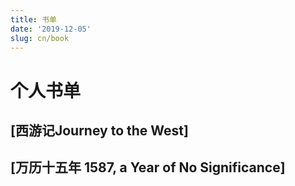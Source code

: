 ```yaml
---
title: 书单
date: '2019-12-05'
slug: cn/book
---
```




# 个人书单

## [西游记Journey to the West]
## [万历十五年 1587, a Year of No Significance]




